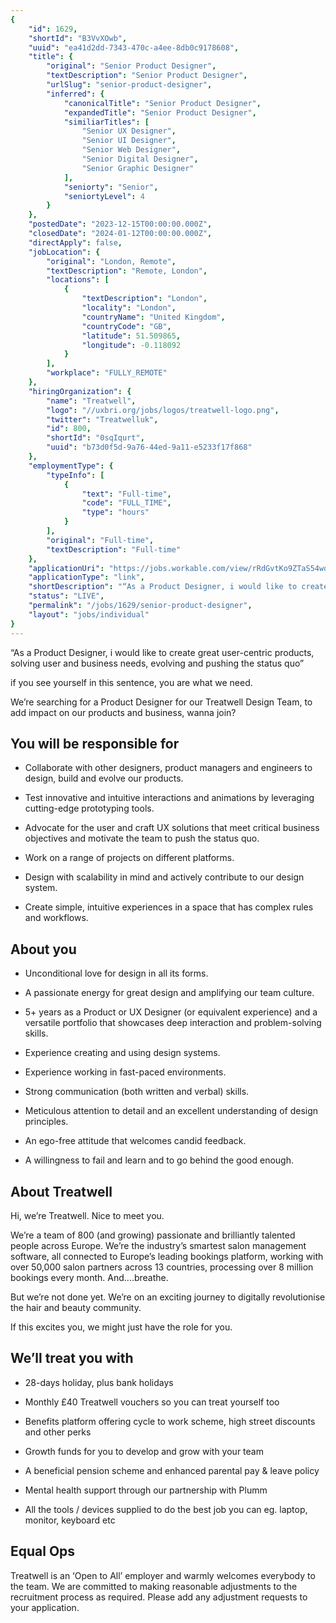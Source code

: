 ```yaml
---
{
	"id": 1629,
	"shortId": "B3VvXOwb",
	"uuid": "ea41d2dd-7343-470c-a4ee-8db0c9178608",
	"title": {
		"original": "Senior Product Designer",
		"textDescription": "Senior Product Designer",
		"urlSlug": "senior-product-designer",
		"inferred": {
			"canonicalTitle": "Senior Product Designer",
			"expandedTitle": "Senior Product Designer",
			"similiarTitles": [
				"Senior UX Designer",
				"Senior UI Designer",
				"Senior Web Designer",
				"Senior Digital Designer",
				"Senior Graphic Designer"
			],
			"seniorty": "Senior",
			"seniortyLevel": 4
		}
	},
	"postedDate": "2023-12-15T00:00:00.000Z",
	"closedDate": "2024-01-12T00:00:00.000Z",
	"directApply": false,
	"jobLocation": {
		"original": "London, Remote",
		"textDescription": "Remote, London",
		"locations": [
			{
				"textDescription": "London",
				"locality": "London",
				"countryName": "United Kingdom",
				"countryCode": "GB",
				"latitude": 51.509865,
				"longitude": -0.118092
			}
		],
		"workplace": "FULLY_REMOTE"
	},
	"hiringOrganization": {
		"name": "Treatwell",
		"logo": "//uxbri.org/jobs/logos/treatwell-logo.png",
		"twitter": "Treatwelluk",
		"id": 800,
		"shortId": "0sqIqurt",
		"uuid": "b73d0f5d-9a76-44ed-9a11-e5233f17f868"
	},
	"employmentType": {
		"typeInfo": [
			{
				"text": "Full-time",
				"code": "FULL_TIME",
				"type": "hours"
			}
		],
		"original": "Full-time",
		"textDescription": "Full-time"
	},
	"applicationUri": "https://jobs.workable.com/view/rRdGvtKo9ZTaS54wq7VKkb/remote-senior-product-designer-in-london-at-treatwell",
	"applicationType": "link",
	"shortDescription": "“As a Product Designer, i would like to create great user-centric- products, solving user and business needs, evolving and pushing the status quo” if you see yourself in this sentence, you are what",
	"status": "LIVE",
	"permalink": "/jobs/1629/senior-product-designer",
	"layout": "jobs/individual"
}
---
```

<p>“As a Product Designer, i would like to create great user-centric products, solving user and business needs, evolving and pushing the status quo”&nbsp;</p><p>if you see yourself in this sentence, you are what we need.</p><p>We’re searching for a Product Designer for our Treatwell Design Team, to add impact on our products and business, wanna join?</p><h2>You will be responsible for</h2><ul><li><p>Collaborate with other designers, product managers and engineers to design, build and evolve our products.</p></li></ul><ul><li><p>Test innovative and intuitive interactions and animations by leveraging cutting-edge prototyping tools.</p></li><li><p>Advocate for the user and craft UX solutions that meet critical business objectives and motivate the team to push the status quo.</p></li><li><p>Work on a range of projects on different platforms.</p></li><li><p>Design with scalability in mind and actively contribute to our design system.</p></li><li><p>Create simple, intuitive experiences in a space that has complex rules and workflows.</p></li></ul><h2>About you</h2><ul><li><p>Unconditional love for design in all its forms.</p></li><li><p>A passionate energy for great design and amplifying our team culture.</p></li><li><p>5+ years as a Product or UX Designer (or equivalent experience) and a versatile portfolio that showcases deep interaction and problem-solving skills.</p></li><li><p>Experience creating and using design systems.</p></li><li><p>Experience working in fast-paced environments.</p></li><li><p>Strong communication (both written and verbal) skills.</p></li><li><p>Meticulous attention to detail and an excellent understanding of design principles.</p></li><li><p>An ego-free attitude that welcomes candid feedback.</p></li><li><p>A willingness to fail and learn and to go behind the good enough.</p></li></ul><h2>About Treatwell</h2><p>Hi, we’re Treatwell. Nice to meet you.</p><p>We’re a team of 800 (and growing) passionate and brilliantly talented people across Europe. We’re the industry’s smartest salon management software, all connected to Europe’s leading bookings platform, working with over 50,000 salon partners across 13 countries, processing over 8 million bookings every month. And….breathe.</p><p>But we’re not done yet. We’re on an exciting journey to digitally revolutionise the hair and beauty community.</p><p>If this excites you, we might just have the role for you.</p><h2>We’ll treat you with</h2><ul><li><p>28-days holiday, plus bank holidays</p></li><li><p>Monthly £40 Treatwell vouchers so you can treat yourself too</p></li><li><p>Benefits platform offering cycle to work scheme, high street discounts and other perks</p></li><li><p>Growth funds for you to develop and grow with your team</p></li><li><p>A beneficial pension scheme and enhanced parental pay &amp; leave policy</p></li><li><p>Mental health support through our partnership with Plumm</p></li><li><p>All the tools / devices supplied to do the best job you can eg. laptop, monitor, keyboard etc</p></li></ul><h2>Equal Ops</h2><p>Treatwell is an ‘Open to All’ employer and warmly welcomes everybody to the team. We are committed to making reasonable adjustments to the recruitment process as required. Please add any adjustment requests to your application.</p>
